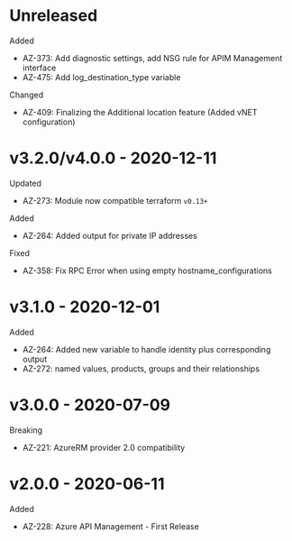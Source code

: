 # Unreleased

Added
  * AZ-373: Add diagnostic settings, add NSG rule for APIM Management interface
  * AZ-475: Add log_destination_type variable

Changed
  * AZ-409: Finalizing the Additional location feature (Added vNET configuration)

# v3.2.0/v4.0.0 - 2020-12-11

Updated
  * AZ-273: Module now compatible terraform `v0.13+`

Added
  * AZ-264: Added output for private IP addresses

Fixed
  * AZ-358: Fix RPC Error when using empty hostname_configurations

# v3.1.0 - 2020-12-01

Added
  * AZ-264: Added new variable to handle identity plus corresponding output
  * AZ-272: named values, products, groups and their relationships

# v3.0.0 - 2020-07-09

Breaking
  * AZ-221: AzureRM provider 2.0 compatibility


# v2.0.0 - 2020-06-11

Added
  * AZ-228: Azure API Management - First Release

